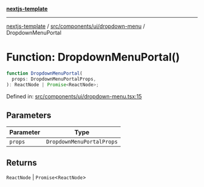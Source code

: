 [**nextjs-template**](../../../../../README.md)

---

[nextjs-template](../../../../../README.md) / [src/components/ui/dropdown-menu](../README.md) / DropdownMenuPortal

# Function: DropdownMenuPortal()

```ts
function DropdownMenuPortal(
  props: DropdownMenuPortalProps,
): ReactNode | Promise<ReactNode>;
```

Defined in: [src/components/ui/dropdown-menu.tsx:15](https://github.com/Its-Satyajit/nextjs-template/blob/a020f2e64682696d16eea8be5c54d400aa09764e/src/components/ui/dropdown-menu.tsx#L15)

## Parameters

| Parameter | Type                      |
| --------- | ------------------------- |
| `props`   | `DropdownMenuPortalProps` |

## Returns

`ReactNode` \| `Promise`\<`ReactNode`\>
